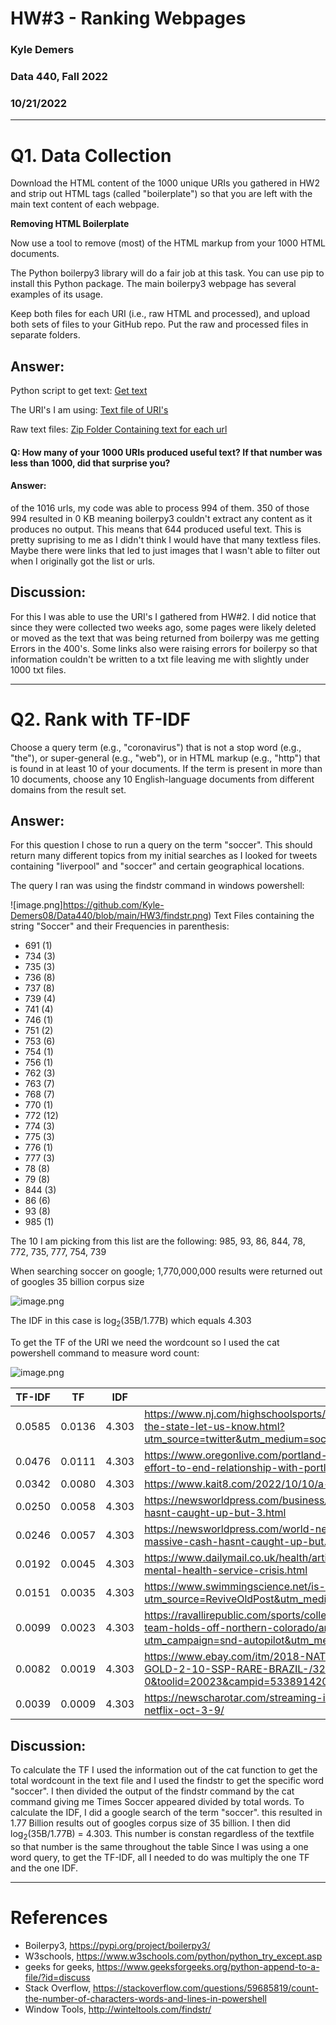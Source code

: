 # HW#3 - Ranking Webpages
### Kyle Demers
### Data 440, Fall 2022
### 10/21/2022

--- 

# Q1. Data Collection 

Download the HTML content of the 1000 unique URIs you gathered in HW2 and strip out HTML tags (called "boilerplate") so that you are left with the main text content of each webpage.

**Removing HTML Boilerplate**

Now use a tool to remove (most) of the HTML markup from your 1000 HTML documents.

The Python boilerpy3 library will do a fair job at this task. You can use pip to install this Python package. The main boilerpy3 webpage has several examples of its usage.

Keep both files for each URI (i.e., raw HTML and processed), and upload both sets of files to your GitHub repo. Put the raw and processed files in separate folders.


## Answer:

Python script to get text: [Get text](https://github.com/Kyle-Demers08/Data440/blob/main/HW3/Get_Raw_Text.py)

The URI's I am using: [Text file of URI's](https://github.com/Kyle-Demers08/Data440/blob/main/HW2/tweets_processed.txt)

Raw text files: [Zip Folder Containing text for each url](https://github.com/Kyle-Demers08/Data440/blob/main/HW3/Raw_text.zip)

#### Q: How many of your 1000 URIs produced useful text? If that number was less than 1000, did that surprise you?

#### Answer:
of the 1016 urls, my code was able to process 994 of them. 350 of those 994 resulted in 0 KB meaning boilerpy3 couldn't extract any content as it produces no output. This means that 644 produced useful text. This is pretty suprising to me as I didn't think I would have that many textless files. Maybe there were links that led to just images that I wasn't able to filter out when I originally got the list or urls. 

## Discussion: 
For this I was able to use the URI's I gathered from HW#2. I did notice that since they were collected two weeks ago, some pages were likely deleted or moved as the text that was being returned from boilerpy was me getting Errors in the 400's. Some links also were raising errors for boilerpy so that information couldn't be written to a txt file leaving me with slightly under 1000 txt files.

---

# Q2. Rank with TF-IDF

Choose a query term (e.g., "coronavirus") that is not a stop word (e.g., "the"), or super-general (e.g., "web"), or in HTML markup (e.g., "http") that is found in at least 10 of your documents. If the term is present in more than 10 documents, choose any 10 English-language documents from different domains from the result set.

## Answer:

For this question I chose to run a query on the term "soccer". This should return many different topics from my initial searches as I looked for tweets containing "liverpool" and "soccer" and certain geographical locations. 

The query I ran was using the findstr command in windows powershell:

![image.png]https://github.com/Kyle-Demers08/Data440/blob/main/HW3/findstr.png)
Text Files containing the string "Soccer" and their Frequencies in parenthesis:
 - 691 (1)
 - 734 (3)
 - 735 (3)
 - 736 (8)
 - 737 (8)
 - 739 (4)
 - 741 (4)
 - 746 (1)
 - 751 (2)
 - 753 (6)
 - 754 (1)
 - 756 (1)
 - 762 (3)
 - 763 (7)
 - 768 (7)
 - 770 (1)
 - 772 (12)
 - 774 (3)
 - 775 (3)
 - 776 (1)
 - 777 (3)
 - 78 (8)
 - 79 (8)
 - 844 (3)
 - 86 (6)
 - 93 (8)
 - 985 (1)

The 10 I am picking from this list are the following: 985, 93, 86, 844, 78, 772, 735, 777, 754, 739

When searching soccer on google; 1,770,000,000 results were returned out of googles 35 billion corpus size

![image.png]([attachment:4e43784b-87fe-4f1d-b862-9dfeb0e83a5a.png](https://github.com/Kyle-Demers08/Data440/blob/main/HW3/soccer.png))
 
The IDF in this case is log<sub>2</sub>(35B/1.77B) which equals 4.303

To get the TF of the URI we need the wordcount so I used the cat powershell command to measure word count:

![image.png]([attachment:a1690f79-2828-4929-91de-26742a792ada.png](https://github.com/Kyle-Demers08/Data440/blob/main/HW3/wordcount.png))


| TF-IDF |  TF  |  IDF  |   URI   |
|--------|------|-------|---------|
| 0.0585   |  0.0136  | 4.303 |   https://www.nj.com/highschoolsports/2022/10/who-are-the-top-sophomore-boys-soccer-players-in-the-state-let-us-know.html?utm_source=twitter&utm_medium=social&utm_campaign=hssportsnj_sf&utm_content=nj_twitter_hssportsnj |
|  0.0476 | 0.0111 | 4.303 | https://www.oregonlive.com/portland-thorns/2022/10/bill-oram-oregon-youth-soccer-prepares-effort-to-end-relationship-with-portland-timbers-and-thorns.html |
|  0.0342  | 0.0080 | 4.303 |   https://www.kait8.com/2022/10/10/a-state-soccers-win-streak-snapped-ulm/ |
|  0.0250  | 0.0058 | 4.303 |  https://newsworldpress.com/business/girlss-soccer-is-booming-in-england-however-the-large-cash-hasnt-caught-up-but-3.html |
|  0.0246  | 0.0057  | 4.303 |   https://newsworldpress.com/world-news/ladiess-soccer-is-booming-in-england-however-the-massive-cash-hasnt-caught-up-but.html |
|  0.0192  | 0.0045  | 4.303 |   https://www.dailymail.co.uk/health/article-11294523/Shocking-scenes-uncovered-inside-Britains-mental-health-service-crisis.html |
|  0.0151 | 0.0035  | 4.303 |     https://www.swimmingscience.net/is-chocolate-milk-an-adequate-recovery-aid-for-swimmers/?utm_source=ReviveOldPost&utm_medium=social&utm_campaign=ReviveOldPost |
|  0.0099 |  0.0023  | 4.303 |   https://ravallirepublic.com/sports/college/big-sky-conference/university-of-montana/montana-soccer-team-holds-off-northern-colorado/article_a6183f82-7072-577e-a841-d35440731d4e.html?utm_campaign=snd-autopilot&utm_medium=social&utm_source=twitter_RavalliRepublic |
|  0.0082  | 0.0019  | 4.303 |   https://www.ebay.com/itm/2018-NATIONAL-TREASURES-SOCCER-PELE-RIVALDO-DUAL-AUTO-GOLD-2-10-SSP-RARE-BRAZIL-/325367418451?mkcid=1&mkrid=711-53200-19255-0&toolid=20023&campid=5338914201&customid=100922&siteid=0&mkevt=1 |
|  0.0039  |  0.0009    |  4.303    |   https://newscharotar.com/streaming-in-canada-on-amazon-prime-video-apple-tv-crave-disney-and-netflix-oct-3-9/ |


## Discussion:

To calculate the TF I used the information out of the cat function to get the total wordcount in the text file and I used the findstr to get the specific word "soccer". I then divided the output of the findstr command by the cat command giving me Times Soccer appeared divided by total words. 
To calculate the IDF, I did a google search of the term "soccer". this resulted in 1.77 Billion results out of googles corpus size of 35 billion. I then did  log<sub>2</sub>(35B/1.77B) = 4.303. This number is constan regardless of the textfile so that number is the same throughout the table
Since I was using a one word query, to get the TF-IDF, all I needed to do was multiply the one TF and the one IDF. 

---
 
# References

* Boilerpy3, <https://pypi.org/project/boilerpy3/>
* W3schools, <https://www.w3schools.com/python/python_try_except.asp>
* geeks for geeks, <https://www.geeksforgeeks.org/python-append-to-a-file/?id=discuss>
* Stack Overflow, <https://stackoverflow.com/questions/59685819/count-the-number-of-characters-words-and-lines-in-powershell>
* Window Tools, <http://winteltools.com/findstr/>

